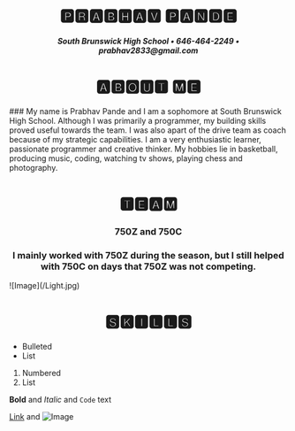 <h1 align="center"> 🅿🆁🅰🅱🅷🅰🆅 🅿🅰🅽🅳🅴 </h1>
<h5 align ="center"> South Brunswick High School • 646-464-2249 • prabhav2833@gmail.com </h5>

<h1 align="center"> 🅰🅱🅾🆄🆃 🅼🅴 </h1>
### My name is Prabhav Pande and I am a sophomore at South Brunswick High School. Although I was primarily a programmer, my building skills proved useful towards the team. I was also apart of the drive team as coach because of my strategic capabilities. I am a very enthusiastic learner, passionate programmer and creative thinker. My hobbies lie in basketball, producing music, coding, watching tv shows, playing chess and photography.  

<h1 align="center"> 🆃🅴🅰🅼 </h1>
<h3 align ="center"> 750Z and 750C </h3>
<h3 align ="center"> I mainly worked with 750Z during the season, but I still helped with 750C on days that 750Z was not competing. </h3>
![Image](/Light.jpg)


<h1 align="center"> 🆂🅺🅸🅻🅻🆂 </h1>

<i class="icon-html5"></i>

- Bulleted
- List

1. Numbered
2. List

**Bold** and _Italic_ and `Code` text

[Link](url) and ![Image](src)
